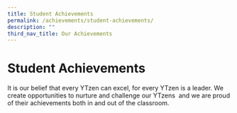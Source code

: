 ```yaml
---
title: Student Achievements
permalink: /achievements/student-achievements/
description: ""
third_nav_title: Our Achievements
---
```

# **Student Achievements**

It is our belief that every YTzen can excel, for every YTzen is a leader. We create opportunities to nurture and challenge our YTzens  and we are proud of their achievements both in and out of the classroom.